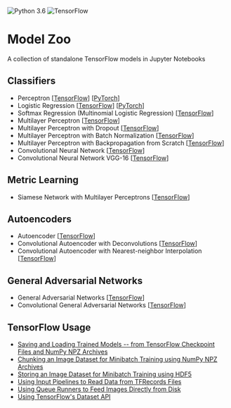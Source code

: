 ![Python 3.6](https://img.shields.io/badge/Python-3.6-blue.svg)
![TensorFlow](https://img.shields.io/badge/TensorFlow-1.3.0-blue.svg)

# Model Zoo

A collection of standalone TensorFlow models in Jupyter Notebooks

## Classifiers

- Perceptron [[TensorFlow](tensorflow_ipynb/perceptron.ipynb)] [[PyTorch](pytorch_ipynb/perceptron.ipynb)]
- Logistic Regression [[TensorFlow](tensorflow_ipynb/logistic-regression.ipynb)] [[PyTorch](pytorch_ipynb/logistic-regression.ipynb)]
- Softmax Regression (Multinomial Logistic Regression) [[TensorFlow](tensorflow_ipynb/softmax-regression.ipynb)]
- Multilayer Perceptron [[TensorFlow](tensorflow_ipynb/multilayer-perceptron.ipynb)]
- Multilayer Perceptron with Dropout [[TensorFlow](tensorflow_ipynb/multilayer-perceptron-dropout.ipynb)]
- Multilayer Perceptron with Batch Normalization [[TensorFlow](tensorflow_ipynb/multilayer-perceptron-batchnorm.ipynb)]
- Multilayer Perceptron with Backpropagation from Scratch [[TensorFlow](tensorflow_ipynb/multilayer-perceptron-lowlevel.ipynb)]
- Convolutional Neural Network [[TensorFlow](tensorflow_ipynb/convnet.ipynb)]
- Convolutional Neural Network VGG-16 [[TensorFlow](tensorflow_ipynb/convnet-vgg16.ipynb)]

## Metric Learning

- Siamese Network with Multilayer Perceptrons [[TensorFlow](tensorflow_ipynb/siamese-1.ipynb)]

## Autoencoders

- Autoencoder [[TensorFlow](tensorflow_ipynb/autoencoder.ipynb)]
- Convolutional Autoencoder with Deconvolutions [[TensorFlow](tensorflow_ipynb/autoencoder-deconv.ipynb)]
- Convolutional Autoencoder with Nearest-neighbor Interpolation [[TensorFlow](tensorflow_ipynb/autoencoder-conv.ipynb)]

## General Adversarial Networks

- General Adversarial Networks [[TensorFlow](tensorflow_ipynb/gan.ipynb)]
- Convolutional General Adversarial Networks [[TensorFlow](tensorflow_ipynb/gan-conv.ipynb)]

## TensorFlow Usage

- [Saving and Loading Trained Models -- from TensorFlow Checkpoint Files and NumPy NPZ Archives](tensorflow_ipynb/saving-and-reloading-models.ipynb)
- [Chunking an Image Dataset for Minibatch Training using NumPy NPZ Archives](tensorflow_ipynb/image-data-chunking-npz.ipynb)
- [Storing an Image Dataset for Minibatch Training using HDF5](tensorflow_ipynb/image-data-chunking-hdf5.ipynb)
- [Using Input Pipelines to Read Data from TFRecords Files](tensorflow_ipynb/tfrecords.ipynb)
- [Using Queue Runners to Feed Images Directly from Disk](tensorflow_ipynb/file-queues.ipynb)
- [Using TensorFlow's Dataset API](tensorflow_ipynb/dataset-api.ipynb)